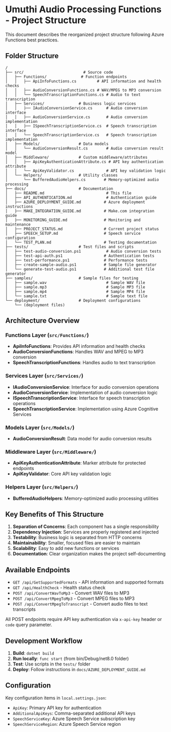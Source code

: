 # Umuthi Audio Processing Functions - Project Structure

This document describes the reorganized project structure following Azure Functions best practices.

## Folder Structure

```
/
├── src/                          # Source code
│   ├── Functions/               # Function endpoints
│   │   ├── ApiInfoFunctions.cs         # API information and health checks
│   │   ├── AudioConversionFunctions.cs # WAV/MPEG to MP3 conversion
│   │   └── SpeechTranscriptionFunctions.cs # Audio to text transcription
│   ├── Services/               # Business logic services
│   │   ├── IAudioConversionService.cs      # Audio conversion interface
│   │   ├── AudioConversionService.cs       # Audio conversion implementation
│   │   ├── ISpeechTranscriptionService.cs  # Speech transcription interface
│   │   └── SpeechTranscriptionService.cs   # Speech transcription implementation
│   ├── Models/                 # Data models
│   │   └── AudioConversionResult.cs        # Audio conversion result model
│   ├── Middleware/             # Custom middleware/attributes
│   │   ├── ApiKeyAuthenticationAttribute.cs # API key authentication attribute
│   │   └── ApiKeyValidator.cs              # API key validation logic
│   └── Helpers/                # Utility classes
│       └── BufferedAudioHelpers.cs        # Memory-optimized audio processing
├── docs/                       # Documentation
│   ├── README.md                           # This file
│   ├── API_AUTHENTICATION.md               # Authentication guide
│   ├── AZURE_DEPLOYMENT_GUIDE.md          # Azure deployment instructions
│   ├── MAKE_INTEGRATION_GUIDE.md          # Make.com integration guide
│   ├── MONITORING_GUIDE.md                # Monitoring and maintenance
│   ├── PROJECT_STATUS.md                  # Current project status
│   ├── SPEECH_SETUP.md                    # Speech service configuration
│   └── TEST_PLAN.md                       # Testing documentation
├── tests/                      # Test files and scripts
│   ├── test-audio-conversion.ps1           # Audio conversion tests
│   ├── test-api-auth.ps1                  # Authentication tests
│   ├── test-performance.ps1               # Performance tests
│   ├── create-sample-audio.ps1            # Sample file generator
│   └── generate-test-audio.ps1            # Additional test file generator
├── samples/                    # Sample files for testing
│   ├── sample.wav                          # Sample WAV file
│   ├── sample.mp3                          # Sample MP3 file
│   ├── sample.mp4                          # Sample MP4 file
│   └── sample.txt                          # Sample text file
└── deployment/                 # Deployment configurations
    └── (deployment files)
```

## Architecture Overview

### Functions Layer (`src/Functions/`)
- **ApiInfoFunctions**: Provides API information and health checks
- **AudioConversionFunctions**: Handles WAV and MPEG to MP3 conversion
- **SpeechTranscriptionFunctions**: Handles audio to text transcription

### Services Layer (`src/Services/`)
- **IAudioConversionService**: Interface for audio conversion operations
- **AudioConversionService**: Implementation of audio conversion logic
- **ISpeechTranscriptionService**: Interface for speech transcription operations
- **SpeechTranscriptionService**: Implementation using Azure Cognitive Services

### Models Layer (`src/Models/`)
- **AudioConversionResult**: Data model for audio conversion results

### Middleware Layer (`src/Middleware/`)
- **ApiKeyAuthenticationAttribute**: Marker attribute for protected endpoints
- **ApiKeyValidator**: Core API key validation logic

### Helpers Layer (`src/Helpers/`)
- **BufferedAudioHelpers**: Memory-optimized audio processing utilities

## Key Benefits of This Structure

1. **Separation of Concerns**: Each component has a single responsibility
2. **Dependency Injection**: Services are properly registered and injected
3. **Testability**: Business logic is separated from HTTP concerns
4. **Maintainability**: Smaller, focused files are easier to maintain
5. **Scalability**: Easy to add new functions or services
6. **Documentation**: Clear organization makes the project self-documenting

## Available Endpoints

- `GET /api/GetSupportedFormats` - API information and supported formats
- `GET /api/HealthCheck` - Health status check
- `POST /api/ConvertWavToMp3` - Convert WAV files to MP3
- `POST /api/ConvertMpegToMp3` - Convert MPEG files to MP3
- `POST /api/ConvertMpegToTranscript` - Convert audio files to text transcripts

All POST endpoints require API key authentication via `x-api-key` header or `code` query parameter.

## Development Workflow

1. **Build**: `dotnet build`
2. **Run locally**: `func start` (from bin/Debug/net8.0 folder)
3. **Test**: Use scripts in the `tests/` folder
4. **Deploy**: Follow instructions in `docs/AZURE_DEPLOYMENT_GUIDE.md`

## Configuration

Key configuration items in `local.settings.json`:
- `ApiKey`: Primary API key for authentication
- `AdditionalApiKeys`: Comma-separated additional API keys
- `SpeechServiceKey`: Azure Speech Service subscription key
- `SpeechServiceRegion`: Azure Speech Service region
